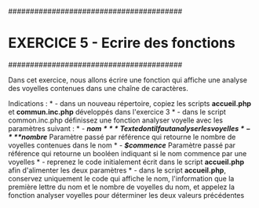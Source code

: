 ########################################
#   EXERCICE 5 - Ecrire des fonctions  #
########################################

Dans cet exercice, nous allons écrire une fonction qui affiche une analyse des voyelles contenues dans une chaîne de caractères.
 
Indications :
    * - dans un nouveau répertoire, copiez les scripts **accueil.php** et **commun.inc.php** développés dans l'exercice 3
    * - dans le script common.inc.php définissez une fonction analyser voyelle avec les paramètres suivant :
        * - ***$nom***              Texte dont il faut analyser les voyelles
        * - ***$nombre***           Paramètre passé par référence qui retourne le nombre de voyelles contenues dans le nom
        * - ***$commence***          Paramètre passé par référence qui retourne un booléen indiquant si le nom commence par une voyelles
    * - reprenez le code initialement écrit dans le script **accueil.php** afin d'alimenter les deux paramètres
    * - dans le script **accueil.php**, conservez uniquement le code qui affiche le nom, l'information que la première lettre du nom et le nombre de voyelles du nom, et appelez la fonction analyser voyelles pour déterminer les deux valeurs précédentes
 

